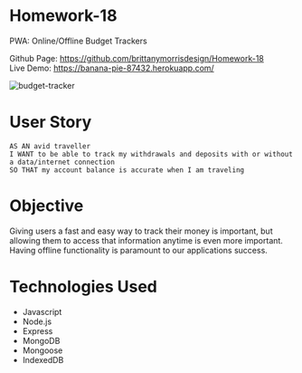 # Homework-18
PWA: Online/Offline Budget Trackers

Github Page: https://github.com/brittanymorrisdesign/Homework-18</br>
Live Demo: https://banana-pie-87432.herokuapp.com/</br>

![budget-tracker](https://user-images.githubusercontent.com/44029053/78176508-937b4800-742a-11ea-91b1-0daf0e8d09d6.png)

# User Story
```
AS AN avid traveller
I WANT to be able to track my withdrawals and deposits with or without a data/internet connection
SO THAT my account balance is accurate when I am traveling
```

# Objective
Giving users a fast and easy way to track their money is important, but allowing them to access that information anytime is even more important. Having offline functionality is paramount to our applications success.

# Technologies Used
* Javascript
* Node.js
* Express
* MongoDB
* Mongoose
* IndexedDB
